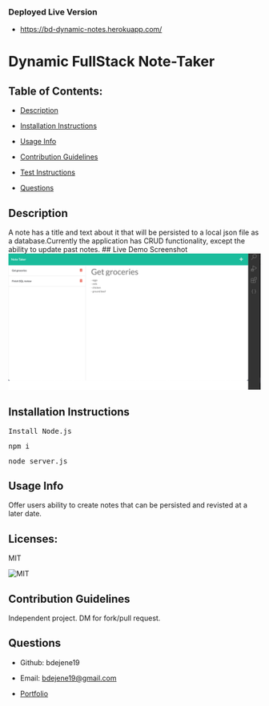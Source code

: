 ### Deployed Live Version
* https://bd-dynamic-notes.herokuapp.com/

# Dynamic FullStack Note-Taker 

  ## Table of Contents:

  * [Description](#description)</a>

  * [Installation Instructions](#installation-instructions)

  * [Usage Info](#usage-info)

  * [Contribution Guidelines](#contribution-guidelines)

  * [Test Instructions](#test-instructions)

  * [Questions](#questions)

  ## Description

  A note has a title and text about it that will be persisted to a local json file as a database.Currently the application has CRUD functionality, except the ability to update past notes. 
    ## Live Demo Screenshot
![Screen shot of full stack application referring to a todo - get groceries. Must pick up eggs, milk chicken and ground beef](./Assets/dynamicNotes.png)

  ## Installation Instructions

    
<pre>Install Node.js</pre>

<pre>npm i</pre>

<pre>node server.js</pre>


  ## Usage Info
Offer users ability to create notes that can be persisted and revisted at a later date.

  ## Licenses: 
 MIT
 
      
<img src=https://img.shields.io/badge/License-MIT-orange.svg alt=MIT>  
    


  ## Contribution Guidelines
Independent project. DM for fork/pull request.


  ## Questions

  * Github: bdejene19

  * Email: bdejene19@gmail.com

  * [Portfolio](https://bdejene19.github.io/updatedPortfolio/)
 
  

  

